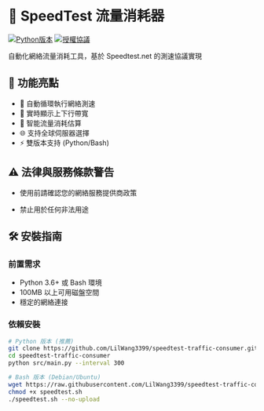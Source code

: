 # 🚀 SpeedTest 流量消耗器

[![Python版本](https://img.shields.io/badge/Python-3.6%2B-blue)](https://www.python.org/)
[![授權協議](https://img.shields.io/badge/License-MIT-green)](LICENSE)

自動化網絡流量消耗工具，基於 Speedtest.net 的測速協議實現

## 🌟 功能亮點
- 🔁 自動循環執行網絡測速
- 📶 實時顯示上下行帶寬
- 🧮 智能流量消耗估算
- 🌐 支持全球伺服器選擇
- ⚡ 雙版本支持 (Python/Bash)

## ⚠️ 法律與服務條款警告

- 使用前請確認您的網絡服務提供商政策

- 禁止用於任何非法用途

## 🛠️ 安裝指南

### 前置需求
- Python 3.6+ 或 Bash 環境
- 100MB 以上可用磁盤空間
- 穩定的網絡連接

### 依賴安裝
```bash
# Python 版本 (推薦)
git clone https://github.com/LilWang3399/speedtest-traffic-consumer.git
cd speedtest-traffic-consumer
python src/main.py --interval 300

# Bash 版本 (Debian/Ubuntu)
wget https://raw.githubusercontent.com/LilWang3399/speedtest-traffic-consumer/main/scripts/speedtest.sh
chmod +x speedtest.sh
./speedtest.sh --no-upload

